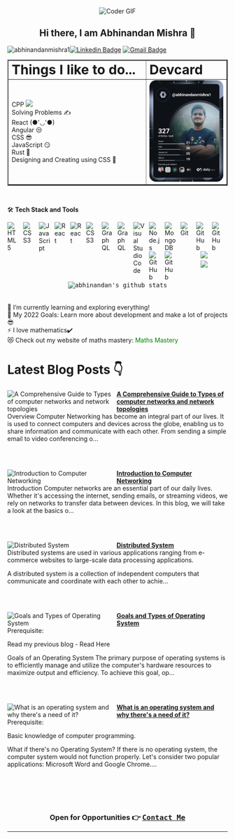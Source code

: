 <div align="center">
    <img 
    align="center"src="https://cdn.dribbble.com/users/2131993/screenshots/4948736/thoughtworks-gif_dribbble.gif" alt="Coder GIF" width="400" height="300">
</div>

<h2 style="text-align:center">Hi there, I am Abhinandan Mishra 👋</h2>
<p  > <img align="left" src="https://komarev.com/ghpvc/?username=abhinandanmishra1" alt="abhinandanmishra1" /> </p>

[![Linkedin Badge](https://img.shields.io/badge/-Abhinandan_Mishra-blue?style=flat-square&logo=Linkedin&logoColor=white&link=https://www.linkedin.com/in/abhinandanmishra1/)](https://www.linkedin.com/in/abhinandanmishra1/)
[![Gmail Badge](https://img.shields.io/badge/-abhinandanmishra360@gmail.com-c14438?style=flat-square&logo=Gmail&logoColor=white&link=mailto:abhinandanmishra360@gmail.com)](mailto:abhinandanmishra360@gmail.com)

<table border="2" align="center">
 <tr>
    <td><b style="font-size:30px">Things I like to do...</b></td>
    <td><b style="font-size:30px">Devcard</b></td>
 </tr>
 <tr>
    <td width="300">
    <div width="500" float="left">
<div>CPP <img src="https://media.giphy.com/media/WUlplcMpOCEmTGBtBW/giphy.gif" width="30"></div>
<div>Solving Problems ✍️</div>
<div>React (●'◡'●)</div>
<div>Angular 😒</div>
<div>CSS 😎</div>
<div>JavaScript 😏</div>
<div>Rust 😬</div>
<div>Designing and Creating using CSS 💙</div>
</div></td>
    <td><img width="300" float="right" src="https://github.com/abhinandanmishra1/abhinandanmishra1/blob/main/devcard.svg" width="400" alt="Chris Bongers's Dev Card"/></td>
 </tr>
</table>




</br>

🛠 **Tech Stack and Tools**

<div>

<img align="left" alt="HTML5" width="26px" src="https://cdn.jsdelivr.net/gh/devicons/devicon/icons/html5/html5-original.svg" style="padding-right:10px;" />

<img align="left" alt="CSS3" width="26px" src="https://cdn.jsdelivr.net/gh/devicons/devicon/icons/css3/css3-original.svg" style="padding-right:10px;" />

<img align="left" alt="JavaScript" width="26px" src="https://cdn.jsdelivr.net/gh/devicons/devicon/icons/javascript/javascript-original.svg" style="padding-right:10px;" />

<img align="left" alt="React" width="26px" src="https://cdn.jsdelivr.net/gh/devicons/devicon/icons/react/react-original.svg" style="padding-right:10px;" />

<img align="left" alt="React" width="26px" src="https://cdn.jsdelivr.net/gh/devicons/devicon/icons/bootstrap/bootstrap-original.svg" style="padding-right:10px;" />

<img align="left" alt="CSS3" width="26px" src="https://cdn.jsdelivr.net/gh/devicons/devicon/icons/angularjs/angularjs-original.svg" style="padding-right:10px;" />
<img align="left" alt="GraphQL" width="26px" src="https://cdn.jsdelivr.net/gh/devicons/devicon/icons/graphql/graphql-plain.svg" style="padding-right:10px;" />

<img align="left" alt="GraphQL" width="26px" src="https://cdn.jsdelivr.net/gh/devicons/devicon/icons/cplusplus/cplusplus-original.svg" style="padding-right:10px;" />
<img align="left" alt="Visual Studio Code" width="26px" src="https://cdn.jsdelivr.net/gh/devicons/devicon/icons/vscode/vscode-original.svg" style="padding-right:10px;" />
<img align="left" alt="Node.js" width="26px" src="https://cdn.jsdelivr.net/gh/devicons/devicon/icons/nodejs/nodejs-original.svg" style="padding-right:10px;" />

<img align="left" alt="MongoDB" width="26px" src="https://cdn.jsdelivr.net/gh/devicons/devicon/icons/mongodb/mongodb-original.svg" style="padding-right:10px;" />

<img align="left" alt="Git" width="26px" src="https://cdn.jsdelivr.net/gh/devicons/devicon/icons/git/git-original.svg" style="padding-right:10px;" />

<img align="left" alt="GitHub" width="26px" src="https://cdn.jsdelivr.net/gh/devicons/devicon/icons/github/github-original.svg" style="padding-right:10px;" />

<img align="left" alt="GitHub" width="26px" src="https://cdn.jsdelivr.net/gh/devicons/devicon/icons/karma/karma-original.svg" style="padding-right:10px;" />
<img align="left" alt="GitHub" width="26px" src="https://cdn.jsdelivr.net/gh/devicons/devicon/icons/materialui/materialui-original.svg" style="padding-right:10px;" />
<img align="left" alt="GitHub" width="26px" src="https://cdn.jsdelivr.net/gh/devicons/devicon/icons/typescript/typescript-original.svg" style="padding-right:10px;" />

</div>

<br/>
<br/>
<br/>
<div align="center">
<img src="https://github-readme-stats.vercel.app/api/top-langs/?username=abhinandanmishra1&exclude_repo=LeetCode-Practice,placement-preparation,DSA-Weekly-LeetCode-Practice" >
</div>

<div align="center">
<kbd>
<img align="center" width="400" src="http://github-readme-streak-stats.herokuapp.com?user=abhinandanmishra1&date_format=M%20j%5B%2C%20Y%5D&background=0D0106&border=DDD8D1&stroke=DDDDDD&ring=DD9E3F&fire=DD710C&currStreakNum=DD9F0A&sideNums=DD9F0A&currStreakLabel=DD710C&sideLabels=DD710C&dates=DDDDDD" />
</kbd>

<kbd>
<img align="center" width="400" height="auto" align="center" alt="abhinandan's github stats" 
    src="https://github-readme-stats.vercel.app/api?username=abhinandanmishra1&show_icons=true&theme=dark&count_private=true&include_all_commits=true" />
</kbd>
</div>

</br>
<br/>

<div>
    <div>🌱 I’m currently learning and exploring everything!</div>
<div>🥅 My 2022 Goals: Learn more about development and make a lot of projects😎</div>
<div>⚡ I love mathematics✔️</div>
<div>😻 Check out my website of maths mastery:
<a style="text-decoration:none;color:green" href="https://abhinandanmishra1.github.io/mathgame/"> Maths Mastery</a>
</div>
</div>

# Latest Blog Posts 👇
<!-- HASHNODE_BLOG:START -->
<p align="left">
<a href="https://abhinandanmishra1.hashnode.dev//a-comprehensive-guide-to-types-of-computer-networks-and-network-topologies" title="A Comprehensive Guide to Types of computer networks and network topologies"><img src="https://cdn.hashnode.com/res/hashnode/image/upload/v1686402192545/3d8ec2f8-6df5-4751-b3f8-f23fc466c7b8.avif" alt="A Comprehensive Guide to Types of computer networks and network topologies" width="250px" align="left" /></a>
<a href="https://abhinandanmishra1.hashnode.dev//a-comprehensive-guide-to-types-of-computer-networks-and-network-topologies" title="A Comprehensive Guide to Types of computer networks and network topologies"><strong>A Comprehensive Guide to Types of computer networks and network topologies</strong></a>
<br/> Overview
Computer Networking has become an integral part of our lives. It is used to connect computers and devices across the globe, enabling us to share information and communicate with each other. From sending a simple email to video conferencing o... </p> <br/> <br/>
<p align="left">
<a href="https://abhinandanmishra1.hashnode.dev//introduction-to-computer-networking" title="Introduction to Computer Networking"><img src="https://cdn.hashnode.com/res/hashnode/image/upload/v1680868774107/59a66f1e-ac51-41ae-b34d-d04b8102eb40.webp" alt="Introduction to Computer Networking" width="250px" align="left" /></a>
<a href="https://abhinandanmishra1.hashnode.dev//introduction-to-computer-networking" title="Introduction to Computer Networking"><strong>Introduction to Computer Networking</strong></a>
<br/> Introduction
Computer networks are an essential part of our daily lives. Whether it's accessing the internet, sending emails, or streaming videos, we rely on networks to transfer data between devices. In this blog, we will take a look at the basics o... </p> <br/> <br/>
<p align="left">
<a href="https://abhinandanmishra1.hashnode.dev//distributed-system" title="Distributed System"><img src="https://cdn.hashnode.com/res/hashnode/image/upload/v1679245356695/dc59d7f6-ce37-441d-8772-1d23b305dfe1.jpeg" alt="Distributed System" width="250px" align="left" /></a>
<a href="https://abhinandanmishra1.hashnode.dev//distributed-system" title="Distributed System"><strong>Distributed System</strong></a>
<br/> Distributed systems are used in various applications ranging from e-commerce websites to large-scale data processing applications.

A distributed system is a collection of independent computers that communicate and coordinate with each other to achie... </p> <br/> <br/>
<p align="left">
<a href="https://abhinandanmishra1.hashnode.dev//goals-and-types-of-operating-system" title="Goals and Types of Operating System"><img src="https://cdn.hashnode.com/res/hashnode/image/upload/v1677419882006/c0838f69-6611-4727-ba52-2e5e8b3e54a4.jpeg" alt="Goals and Types of Operating System" width="250px" align="left" /></a>
<a href="https://abhinandanmishra1.hashnode.dev//goals-and-types-of-operating-system" title="Goals and Types of Operating System"><strong>Goals and Types of Operating System</strong></a>
<br/> Prerequisite:

Read my previous blog - Read Here

Goals of an Operating System
The primary purpose of operating systems is to efficiently manage and utilize the computer's hardware resources to maximize output and efficiency.
To achieve this goal, op... </p> <br/> <br/>
<p align="left">
<a href="https://abhinandanmishra1.hashnode.dev//what-is-an-operating-system-and-why-theres-a-need-of-it" title="What is an operating system and why there's a need of it?"><img src="https://cdn.hashnode.com/res/hashnode/image/upload/v1677407720870/09b5b0cc-2dc2-4374-be81-e069896fd11f.jpeg" alt="What is an operating system and why there's a need of it?" width="250px" align="left" /></a>
<a href="https://abhinandanmishra1.hashnode.dev//what-is-an-operating-system-and-why-theres-a-need-of-it" title="What is an operating system and why there's a need of it?"><strong>What is an operating system and why there's a need of it?</strong></a>
<br/> Prerequisite:

Basic knowledge of computer programming.

What if there's no Operating System?
If there is no operating system, the computer system would not function properly. Let's consider two popular applications: Microsoft Word and Google Chrome.... </p> <br/> <br/>
<!-- HASHNODE_BLOG:END -->

<br/>
<div align="center">
    <h3 align="center">Open for Opportunities 👉 <a target="_blank" href="https://linktr.ee/abhinandan_mishra_1"><kbd>Contact Me</kbd></a</h3>
</div>

---
